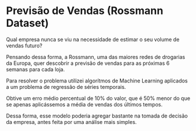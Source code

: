 # Previsão de Vendas (Rossmann Dataset)

Qual empresa nunca se viu na necessidade de estimar o seu volume de vendas futuro?

Pensando dessa forma, a Rossmann, uma das maiores redes de drogarias da Europa, quer descobrir a previsão de vendas para as próximas 6 semanas para cada loja.

Para resolver o problema utilizei algorítmos de Machine Learning aplicados a um problema de regressão de séries temporais.

Obtive um erro médio percentual de 10% do valor, que é 50% menor do que se apenas aplicássemos a média de vendas dos últimos tempos.

Dessa forma, esse modelo poderia agregar bastante na tomada de decisão da empresa, antes feita por uma análise mais simples.

